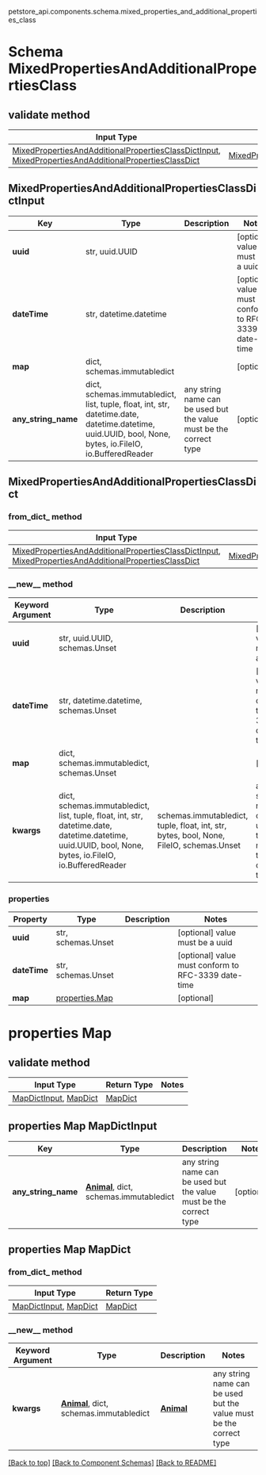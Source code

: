 petstore_api.components.schema.mixed_properties_and_additional_properties_class
# Schema MixedPropertiesAndAdditionalPropertiesClass

## validate method
Input Type | Return Type | Notes
------------ | ------------- | -------------
[MixedPropertiesAndAdditionalPropertiesClassDictInput](#mixedpropertiesandadditionalpropertiesclassdictinput), [MixedPropertiesAndAdditionalPropertiesClassDict](#mixedpropertiesandadditionalpropertiesclassdict) | [MixedPropertiesAndAdditionalPropertiesClassDict](#mixedpropertiesandadditionalpropertiesclassdict) |

## MixedPropertiesAndAdditionalPropertiesClassDictInput
Key | Type |  Description | Notes
------------ | ------------- | ------------- | -------------
**uuid** | str, uuid.UUID |  | [optional] value must be a uuid
**dateTime** | str, datetime.datetime |  | [optional] value must conform to RFC-3339 date-time
**map** | dict, schemas.immutabledict |  | [optional]
**any_string_name** | dict, schemas.immutabledict, list, tuple, float, int, str, datetime.date, datetime.datetime, uuid.UUID, bool, None, bytes, io.FileIO, io.BufferedReader | any string name can be used but the value must be the correct type | [optional]

## MixedPropertiesAndAdditionalPropertiesClassDict
### from_dict_ method
Input Type | Return Type
---------- | -----------
[MixedPropertiesAndAdditionalPropertiesClassDictInput](#mixedpropertiesandadditionalpropertiesclassdictinput), [MixedPropertiesAndAdditionalPropertiesClassDict](#mixedpropertiesandadditionalpropertiesclassdict) | [MixedPropertiesAndAdditionalPropertiesClassDict](#mixedpropertiesandadditionalpropertiesclassdict)

### &lowbar;&lowbar;new&lowbar;&lowbar; method
Keyword Argument | Type | Description | Notes
---------------- | ---- | ----------- | -----
**uuid** | str, uuid.UUID, schemas.Unset |  | [optional] value must be a uuid
**dateTime** | str, datetime.datetime, schemas.Unset |  | [optional] value must conform to RFC-3339 date-time
**map** | dict, schemas.immutabledict, schemas.Unset |  | [optional]
**kwargs** | dict, schemas.immutabledict, list, tuple, float, int, str, datetime.date, datetime.datetime, uuid.UUID, bool, None, bytes, io.FileIO, io.BufferedReader | schemas.immutabledict, tuple, float, int, str, bytes, bool, None, FileIO, schemas.Unset | any string name can be used but the value must be the correct type | [optional] typed value is accessed with the get_additional_property_ method

### properties
Property | Type | Description | Notes
-------- | ---- | ----------- | -----
**uuid** | str, schemas.Unset |  | [optional] value must be a uuid
**dateTime** | str, schemas.Unset |  | [optional] value must conform to RFC-3339 date-time
**map** | [properties.Map](#properties-map) |  | [optional]

# properties Map

## validate method
Input Type | Return Type | Notes
------------ | ------------- | -------------
[MapDictInput](#properties-map-mapdictinput), [MapDict](#properties-map-mapdict) | [MapDict](#properties-map-mapdict) |

## properties Map MapDictInput
Key | Type |  Description | Notes
------------ | ------------- | ------------- | -------------
**any_string_name** | [**Animal**](animal.md), dict, schemas.immutabledict | any string name can be used but the value must be the correct type | [optional]

## properties Map MapDict
### from_dict_ method
Input Type | Return Type
---------- | -----------
[MapDictInput](#properties-map-mapdictinput), [MapDict](#properties-map-mapdict) | [MapDict](#properties-map-mapdict)

### &lowbar;&lowbar;new&lowbar;&lowbar; method
Keyword Argument | Type | Description | Notes
---------------- | ---- | ----------- | -----
**kwargs** | [**Animal**](animal.md), dict, schemas.immutabledict | [**Animal**](animal.md) | any string name can be used but the value must be the correct type | [optional] typed value is accessed with the get_additional_property_ method

[[Back to top]](#top) [[Back to Component Schemas]](../../../README.md#Component-Schemas) [[Back to README]](../../../README.md)
